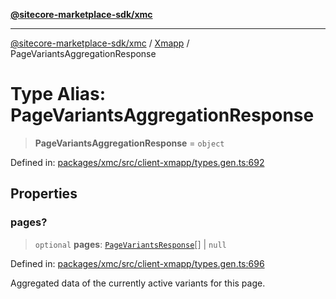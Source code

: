 [**@sitecore-marketplace-sdk/xmc**](../../../../README.md)

***

[@sitecore-marketplace-sdk/xmc](../../../../README.md) / [Xmapp](../README.md) / PageVariantsAggregationResponse

# Type Alias: PageVariantsAggregationResponse

> **PageVariantsAggregationResponse** = `object`

Defined in: [packages/xmc/src/client-xmapp/types.gen.ts:692](https://github.com/Sitecore/marketplace-sdk/blob/047115917e8843232ba2a4ba284b67585698b1c5/packages/xmc/src/client-xmapp/types.gen.ts#L692)

## Properties

### pages?

> `optional` **pages**: [`PageVariantsResponse`](PageVariantsResponse.md)[] \| `null`

Defined in: [packages/xmc/src/client-xmapp/types.gen.ts:696](https://github.com/Sitecore/marketplace-sdk/blob/047115917e8843232ba2a4ba284b67585698b1c5/packages/xmc/src/client-xmapp/types.gen.ts#L696)

Aggregated data of the currently active variants for this page.
